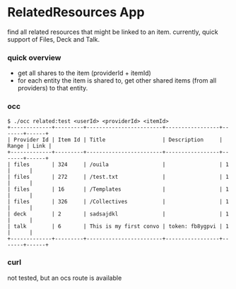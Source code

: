 # RelatedResources App

find all related resources that might be linked to an item. currently, quick support of Files, Deck and
Talk.

### quick overview

- get all shares to the item (providerId + itemId)
- for each entity the item is shared to, get other shared items (from all providers) to that entity.

### occ

```
$ ./occ related:test <userId> <providerId> <itemId>
+-------------+---------+------------------------+-----------------+-------+------+
| Provider Id | Item Id | Title                  | Description     | Range | Link |
+-------------+---------+------------------------+-----------------+-------+------+
| files       | 324     | /ouila                 |                 | 1     |      |
| files       | 272     | /test.txt              |                 | 1     |      |
| files       | 16      | /Templates             |                 | 1     |      |
| files       | 326     | /Collectives           |                 | 1     |      |
| deck        | 2       | sadsajdkl              |                 | 1     |      |
| talk        | 6       | This is my first convo | token: fb8ygpvi | 1     |      |
+-------------+---------+------------------------+-----------------+-------+------+
```


### curl

not tested, but an ocs route is available

